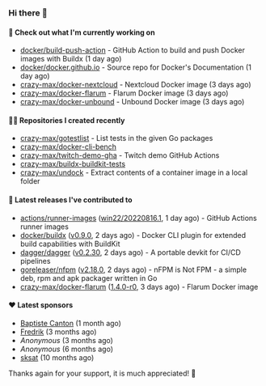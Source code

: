 ### Hi there 👋

#### 👷 Check out what I'm currently working on

- [docker/build-push-action](https://github.com/docker/build-push-action) - GitHub Action to build and push Docker images with Buildx (1 day ago)
- [docker/docker.github.io](https://github.com/docker/docker.github.io) - Source repo for Docker&#39;s Documentation (1 day ago)
- [crazy-max/docker-nextcloud](https://github.com/crazy-max/docker-nextcloud) - Nextcloud Docker image (3 days ago)
- [crazy-max/docker-flarum](https://github.com/crazy-max/docker-flarum) - Flarum Docker image (3 days ago)
- [crazy-max/docker-unbound](https://github.com/crazy-max/docker-unbound) - Unbound Docker image (3 days ago)

#### 👨‍💻 Repositories I created recently

- [crazy-max/gotestlist](https://github.com/crazy-max/gotestlist) - List tests in the given Go packages
- [crazy-max/docker-cli-bench](https://github.com/crazy-max/docker-cli-bench)
- [crazy-max/twitch-demo-gha](https://github.com/crazy-max/twitch-demo-gha) - Twitch demo GitHub Actions
- [crazy-max/buildx-buildkit-tests](https://github.com/crazy-max/buildx-buildkit-tests)
- [crazy-max/undock](https://github.com/crazy-max/undock) - Extract contents of a container image in a local folder

#### 🚀 Latest releases I've contributed to

- [actions/runner-images](https://github.com/actions/runner-images) ([win22/20220816.1](https://github.com/actions/runner-images/releases/tag/win22%2F20220816.1), 1 day ago) - GitHub Actions runner images
- [docker/buildx](https://github.com/docker/buildx) ([v0.9.0](https://github.com/docker/buildx/releases/tag/v0.9.0), 2 days ago) - Docker CLI plugin for extended build capabilities with BuildKit
- [dagger/dagger](https://github.com/dagger/dagger) ([v0.2.30](https://github.com/dagger/dagger/releases/tag/v0.2.30), 2 days ago) - A portable devkit for CI/CD pipelines
- [goreleaser/nfpm](https://github.com/goreleaser/nfpm) ([v2.18.0](https://github.com/goreleaser/nfpm/releases/tag/v2.18.0), 2 days ago) - nFPM is Not FPM - a simple deb, rpm and apk packager written in Go
- [crazy-max/docker-flarum](https://github.com/crazy-max/docker-flarum) ([1.4.0-r0](https://github.com/crazy-max/docker-flarum/releases/tag/1.4.0-r0), 3 days ago) - Flarum Docker image

#### ❤️ Latest sponsors
- [Baptiste Canton](https://github.com/batmac) (1 month ago)
- [Fredrik](https://github.com/fredrikscode) (3 months ago)
- _Anonymous_ (3 months ago)
- _Anonymous_ (6 months ago)
- [sksat](https://github.com/sksat) (10 months ago)

Thanks again for your support, it is much appreciated! 🙏

